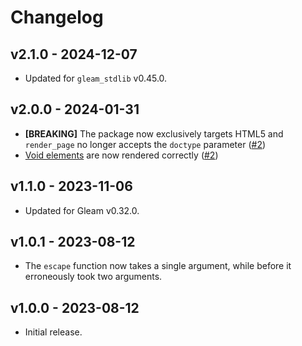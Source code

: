 # Changelog

## v2.1.0 - 2024-12-07

- Updated for `gleam_stdlib` v0.45.0.

## v2.0.0 - 2024-01-31

- **[BREAKING]** The package now exclusively targets HTML5 and `render_page` no
  longer accepts the `doctype` parameter
  ([#2](https://github.com/lpil/htmb/pull/2))
- [Void elements](https://www.w3.org/TR/2011/WD-html-markup-20110113/syntax.html#void-element)
  are now rendered correctly ([#2](https://github.com/lpil/htmb/pull/2))

## v1.1.0 - 2023-11-06

- Updated for Gleam v0.32.0.

## v1.0.1 - 2023-08-12

- The `escape` function now takes a single argument, while before it erroneously
  took two arguments.

## v1.0.0 - 2023-08-12

- Initial release.
